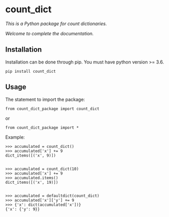 # count_dict

*This is a Python package for count dictionaries.*

*Welcome to complete the documentation.*

## Installation

Installation can be done through pip. You must have python version >= 3.6.

	pip install count_dict

## Usage

The statement to import the package:

	from count_dict_package import count_dict

or

	from count_dict_package import *
	
Example:

	>>> accumulated = count_dict()
	>>> accumulated['x'] += 9
	dict_items([('x', 9)])


	>>> accumulated = count_dict(10)
	>>> accumulated['x'] += 9
	>>> accumulated.items()
	dict_items([('x', 19)])


	>>> accumulated = defaultdict(count_dict)
	>>> accumulated['x']['y'] += 9
	>>> {'x': dict(accumulated['x'])}
	{'x': {'y': 9}}

